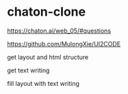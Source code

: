 # chaton-clone
https://chaton.ai/web_05/#questions



https://github.com/MulongXie/UI2CODE

get layout and html structure

get text writing

fill layout with text writing
